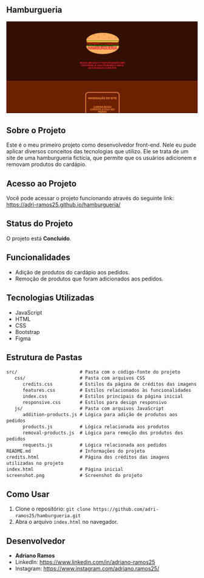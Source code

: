 ## Hamburgueria

![Imagens do projeto](https://github.com/adri-ramos25/hamburgueria/raw/main/screenshot.png)



## Sobre o Projeto

Este é o meu primeiro projeto como desenvolvedor front-end. Nele eu pude aplicar diversos conceitos das tecnologias que utilizo. Ele se trata de um site de uma hamburgueria fictícia, que permite que os usuários adicionem e removam produtos do cardápio.



## Acesso ao Projeto
Você pode acessar o projeto funcionando através do seguinte link: https://adri-ramos25.github.io/hamburgueria/



## Status do Projeto

O projeto está **Concluído**.



## Funcionalidades

- Adição de produtos do cardápio aos pedidos.
- Remoção de produtos que foram adicionados aos pedidos.



## Tecnologias Utilizadas

- JavaScript
- HTML
- CSS
- Bootstrap
- Figma



## Estrutura de Pastas

```plaintext
src/                       # Pasta com o código-fonte do projeto
   css/                    # Pasta com arquivos CSS
      credits.css          # Estilos da página de créditos das imagens
      features.css         # Estilos relacionados às funcionalidades
      index.css            # Estilos principais da página inicial
      responsive.css       # Estilos para design responsivo
   js/                     # Pasta com arquivos JavaScript
      addition-products.js # Lógica para adição de produtos aos pedidos
      products.js          # Lógica relacionada aos produtos
      removal-products.js  # Lógica para remoção dos produtos dos pedidos
      requests.js          # Lógica relacionada aos pedidos
README.md                  # Informações do projeto
credits.html               # Página dos créditos das imagens utilizadas no projeto
index.html                 # Página inicial
screenshot.png             # Screenshot do projeto
```



## Como Usar

1. Clone o repositório: `git clone https://github.com/adri-ramos25/hamburgueria.git`
2. Abra o arquivo `index.html` no navegador.



## Desenvolvedor

- **Adriano Ramos**
- LinkedIn: https://www.linkedin.com/in/adriano-ramos25
- Instagram: https://www.instagram.com/adriano.ramos25/
